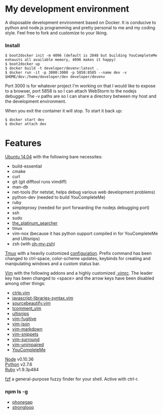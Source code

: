# My development environment

A disposable development environment based on Docker.  It is conducive to
python and node.js programming and pretty personal to me and my coding style.
Feel free to fork and customize to your liking.

### Install
    $ boot2docker init -m 4096 (default is 2048 but building YouCompleteMe
    exhausts all available memory, 4096 makes it happy)
    $ boot2docker up
    $ docker build -t developer/devenv:latest .  
    $ docker run -it -p 3000:3000 -p 5858:8585 --name dev -v $HOME/dev:/home/developer/dev developer/devenv  

Port 3000 is for whatever project I'm working on that I would like to expose to
a browser, port 5858 is so I can attach WebStorm to the nodejs debugger.  The
-v paths are so I can share a directory between my host and the development
environment.

When you exit the container it will stop. To start it back up:

    $ docker start dev  
    $ docker attach dev  

# Features

[Ubuntu 14.04](http://www.ubuntu.com/) with the following bare necessites: 

* build-essential
* cmake
* curl
* git (git difftool runs vimdiff)
* man-db
* net-tools (for netstat, helps debug various web development problems)
* python-dev (needed to build YouCompleteMe)
* ruby
* simpleproxy (needed for port forwarding the nodejs debugging port)
* ssh
* sudo
* [the\_platinum\_searcher](https://github.com/monochromegane/the_platinum_searcher)
* tmux
* vim-nox (because it has python support compiled in for YouCompleteMe and Ultisnips)
* zsh (with [oh-my-zsh](https://github.com/robbyrussell/oh-my-zsh))  

[Tmux](http://tmux.sourceforge.net/) with a heavily customized [configuration](https://github.com/socketwiz/devenv/blob/master/.tmux.conf).  Prefix command has been changed to ctrl-space, color-scheme updates, keybinds for creating and manipulating windows and a custom status bar.  

[Vim](http://www.vim.org/) with the following addons and a highly customized
[.vimrc](https://github.com/socketwiz/devenv/blob/master/.vimrc).  The leader
key has been changed to &lt;space&gt; and the arrow keys have been disabled
among other things:

* [ ctrlp.vim ](https://github.com/kien/ctrlp.vim)
* [ javascript-libraries-syntax.vim ](https://github.com/othree/javascript-libraries-syntax.vim)
* [ sourcebeautify.vim ](https://github.com/michalliu/sourcebeautify.vim)
* [ tcomment\_vim ](https://github.com/tomtom/tcomment_vim)
* [ ultisnips ](https://github.com/SirVer/ultisnips)
* [ vim-fugitive ](https://github.com/tpope/vim-fugitive)
* [ vim-json ](https://github.com/elzr/vim-json)
* [ vim-markdown ](https://github.com/plasticboy/vim-markdown)
* [ vim-snippets ](https://github.com/honza/vim-snippets)
* [ vim-surround ](https://github.com/tpope/vim-surround)
* [ vim-unimpaired ](https://github.com/tpope/vim-unimpaired)
* [ YouCompleteMe ](https://github.com/Valloric/YouCompleteMe)

[Node](http://nodejs.org/) v0.10.36  
[Python](https://www.python.org/) v2.7.6  
[Ruby](https://www.ruby-lang.org/) v1.9.3p484  

[fzf](https://github.com/junegunn/fzf) a general-purpose fuzzy finder for your
shell. Active with ctrl-r.

### npm ls -g

* [phonegap](http://phonegap.com/)
* [strongloop](http://strongloop.com/)
